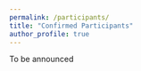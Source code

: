 ```yaml
---
permalink: /participants/
title: "Confirmed Participants"
author_profile: true
---
```

To be announced

[//]: # (- John Doe)

[//]: # (- Sergey Nazarenko)
